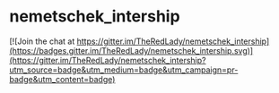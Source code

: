 # nemetschek_intership

[![Join the chat at https://gitter.im/TheRedLady/nemetschek_intership](https://badges.gitter.im/TheRedLady/nemetschek_intership.svg)](https://gitter.im/TheRedLady/nemetschek_intership?utm_source=badge&utm_medium=badge&utm_campaign=pr-badge&utm_content=badge)
